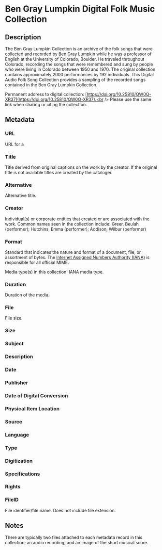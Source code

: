 # Ben Gray Lumpkin Digital Folk Music Collection
## Description
The Ben Gray Lumpkin Collection is an archive of the folk songs that were collected and recorded by Ben Gray Lumpkin while he was a professor of English at the University of Colorado, Boulder. He traveled throughout Colorado, recording the songs that were remembered and sung by people who were living in Colorado between 1950 and 1970. The original collection contains approximately 2000 performances by 192 individuals. This Digital Audio Folk Song Collection provides a sampling of the recorded songs contained in the Ben Gray Lumpkin Collection.

Permanent address to digital collection: [https://doi.org/10.25810/QW0Q-XR37](https://doi.org/10.25810/QW0Q-XR37).<br /> 
Please use the same link when sharing or citing the collection.

## Metadata

### URL
URL for a 
### Title
Title derived from original captions on the work by the creator. If the original title is not available titles are created by the cataloger.

### Alternative
Alternative title.
### Creator
Individual(s) or corporate entities that created or are associated with the work. Common names seen in the collection include: Greer, Beulah (performer); Hutchins, Emma (performer); Addison, Wilbur (performer)  
### Format
Standard that indicates the nature and format of a document, file, or assortment of bytes. The [Internet Assigned Numbers Authority (IANA)](https://www.iana.org/assignments/media-types/media-types.xhtml) is responsible for all official MIME. 

Media type(s) in this collection: IANA media type.
### Duration
Duration of the media.
### File
File size.
### Size
### Subject
### Description
### Date
### Publisher
### Date of Digital Conversion
### Physical Item Location
### Source
### Language
### Type
### Digitization
### Specifications
### Rights
### FileID
File identifier/file name. Does not include file extension.

## Notes
There are typically two files attached to each metadata record in this collection; an audio recording, and an image of the short musical score.

